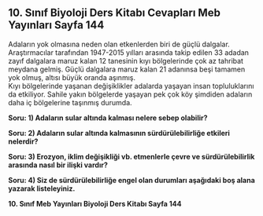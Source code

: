## 10. Sınıf Biyoloji Ders Kitabı Cevapları Meb Yayınları Sayfa 144

Adaların yok olmasına neden olan etkenlerden biri de güçlü dalgalar. Araştırmacılar tarafından 1947-2015 yılları arasında takip edilen 33 adadan zayıf dalgalara maruz kalan 12 tanesinin kıyı bölgelerinde çok az tahribat meydana gelmiş. Güçlü dalgalara maruz kalan 21 adanınsa beşi tamamen yok olmuş, altısı büyük oranda aşınmış.  
 Kıyı bölgelerinde yaşanan değişiklikler adalarda yaşayan insan topluluklarını da etkiliyor. Sahile yakın bölgelerde yaşayan pek çok köy şimdiden adaların daha iç bölgelerine taşınmış durumda.

**Soru: 1) Adaların sular altında kalması nelere sebep olabilir?**

**Soru: 2) Adaların sular altında kalmasının sürdürülebilirliğe etkileri nelerdir?**

**Soru: 3) Erozyon, iklim değişikliği vb. etmenlerle çevre ve sürdürülebilirlik arasında nasıl bir ilişki vardır?**

**Soru: 4) Siz de sürdürülebilirliğe engel olan durumları aşağıdaki boş alana yazarak listeleyiniz.**

**10. Sınıf Meb Yayınları Biyoloji Ders Kitabı Sayfa 144**